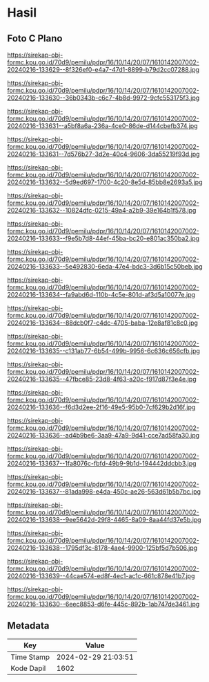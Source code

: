 # Hasil

## Foto C Plano

https://sirekap-obj-formc.kpu.go.id/70d9/pemilu/pdpr/16/10/14/20/07/1610142007002-20240216-133629--8f326ef0-e4a7-47d1-8899-b79d2cc07288.jpg

https://sirekap-obj-formc.kpu.go.id/70d9/pemilu/pdpr/16/10/14/20/07/1610142007002-20240216-133630--36b0343b-c6c7-4b8d-9972-9cfc553175f3.jpg

https://sirekap-obj-formc.kpu.go.id/70d9/pemilu/pdpr/16/10/14/20/07/1610142007002-20240216-133631--a5bf8a6a-236a-4ce0-86de-d144cbefb374.jpg

https://sirekap-obj-formc.kpu.go.id/70d9/pemilu/pdpr/16/10/14/20/07/1610142007002-20240216-133631--7d576b27-3d2e-40c4-9606-3da55219f93d.jpg

https://sirekap-obj-formc.kpu.go.id/70d9/pemilu/pdpr/16/10/14/20/07/1610142007002-20240216-133632--5d9ed697-1700-4c20-8e5d-85bb8e2693a5.jpg

https://sirekap-obj-formc.kpu.go.id/70d9/pemilu/pdpr/16/10/14/20/07/1610142007002-20240216-133632--10824dfc-0215-49a4-a2b9-39e164b1f578.jpg

https://sirekap-obj-formc.kpu.go.id/70d9/pemilu/pdpr/16/10/14/20/07/1610142007002-20240216-133633--f9e5b7d8-44ef-45ba-bc20-e801ac350ba2.jpg

https://sirekap-obj-formc.kpu.go.id/70d9/pemilu/pdpr/16/10/14/20/07/1610142007002-20240216-133633--5e492830-6eda-47e4-bdc3-3d6b15c50beb.jpg

https://sirekap-obj-formc.kpu.go.id/70d9/pemilu/pdpr/16/10/14/20/07/1610142007002-20240216-133634--fa9abd6d-110b-4c5e-801d-af3d5a10077e.jpg

https://sirekap-obj-formc.kpu.go.id/70d9/pemilu/pdpr/16/10/14/20/07/1610142007002-20240216-133634--88dcb0f7-c4dc-4705-baba-12e8af81c8c0.jpg

https://sirekap-obj-formc.kpu.go.id/70d9/pemilu/pdpr/16/10/14/20/07/1610142007002-20240216-133635--c131ab77-6b54-499b-9956-6c636c656cfb.jpg

https://sirekap-obj-formc.kpu.go.id/70d9/pemilu/pdpr/16/10/14/20/07/1610142007002-20240216-133635--47fbce85-23d8-4f63-a20c-f917d87f3e4e.jpg

https://sirekap-obj-formc.kpu.go.id/70d9/pemilu/pdpr/16/10/14/20/07/1610142007002-20240216-133636--f6d3d2ee-2f16-49e5-95b0-7cf629b2d16f.jpg

https://sirekap-obj-formc.kpu.go.id/70d9/pemilu/pdpr/16/10/14/20/07/1610142007002-20240216-133636--ad4b9be6-3aa9-47a9-9d41-cce7ad58fa30.jpg

https://sirekap-obj-formc.kpu.go.id/70d9/pemilu/pdpr/16/10/14/20/07/1610142007002-20240216-133637--1fa8076c-fbfd-49b9-9b1d-194442ddcbb3.jpg

https://sirekap-obj-formc.kpu.go.id/70d9/pemilu/pdpr/16/10/14/20/07/1610142007002-20240216-133637--81ada998-e4da-450c-ae26-563d61b5b7bc.jpg

https://sirekap-obj-formc.kpu.go.id/70d9/pemilu/pdpr/16/10/14/20/07/1610142007002-20240216-133638--9ee5642d-29f8-4465-8a09-8aa44fd37e5b.jpg

https://sirekap-obj-formc.kpu.go.id/70d9/pemilu/pdpr/16/10/14/20/07/1610142007002-20240216-133638--1795df3c-8178-4ae4-9900-125bf5d7b506.jpg

https://sirekap-obj-formc.kpu.go.id/70d9/pemilu/pdpr/16/10/14/20/07/1610142007002-20240216-133639--44cae574-ed8f-4ec1-ac1c-661c878e41b7.jpg

https://sirekap-obj-formc.kpu.go.id/70d9/pemilu/pdpr/16/10/14/20/07/1610142007002-20240216-133630--6eec8853-d6fe-445c-892b-1ab747de3461.jpg


## Metadata

| Key        | Value               |
| ---------- | ------------------- |
| Time Stamp | 2024-02-29 21:03:51 |
| Kode Dapil | 1602                |



